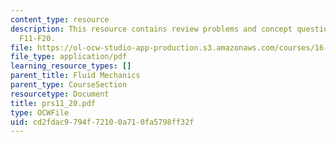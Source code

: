 ```yaml
---
content_type: resource
description: This resource contains review problems and concept questions from lectures
  F11-F20.
file: https://ol-ocw-studio-app-production.s3.amazonaws.com/courses/16-01-unified-engineering-i-ii-iii-iv-fall-2005-spring-2006/cd2fdac9794f72100a710fa5798ff32f_prs11_20.pdf
file_type: application/pdf
learning_resource_types: []
parent_title: Fluid Mechanics
parent_type: CourseSection
resourcetype: Document
title: prs11_20.pdf
type: OCWFile
uid: cd2fdac9-794f-7210-0a71-0fa5798ff32f
---
```

